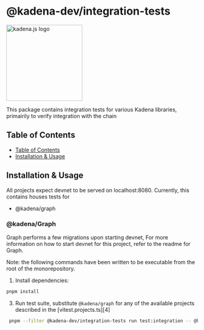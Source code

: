 <!-- genericHeader start -->

# @kadena-dev/integration-tests

<picture>
  <source srcset="https://raw.githubusercontent.com/kadena-community/kadena.js/main/common/images/Kadena.JS_logo-white.png" media="(prefers-color-scheme: dark)"/>
  <img src="https://raw.githubusercontent.com/kadena-community/kadena.js/main/common/images/Kadena.JS_logo-black.png" width="200" alt="kadena.js logo" />
</picture>

<!-- genericHeader end -->

This package contains integration tests for various Kadena libraries, primairily to verify integration with the chain

## Table of Contents

- [Table of Contents][1]
- [Installation & Usage][2]

## Installation & Usage

All projects expect devnet to be served on localhost:8080. Currently, this contains houses tests for
- @kadena/graph

### @kadena/Graph
Graph performs a few migrations upon starting devnet, For more information on how to start devnet for this project, refer to the readme for Graph.

Note: the following commands have been written to be executable from the root of
the monorepository.

1.  Install dependencies:

```sh
pnpm install
```

3.  Run test suite, substitute `@kadena/graph` for any of the available projects 
    described in the [vitest.projects.ts][4]

```sh
 pnpm --filter @kadena-dev/integration-tests run test:integration -- @kadena/graph
```

[1]: #table-of-contents
[2]: #installation-&-usage
